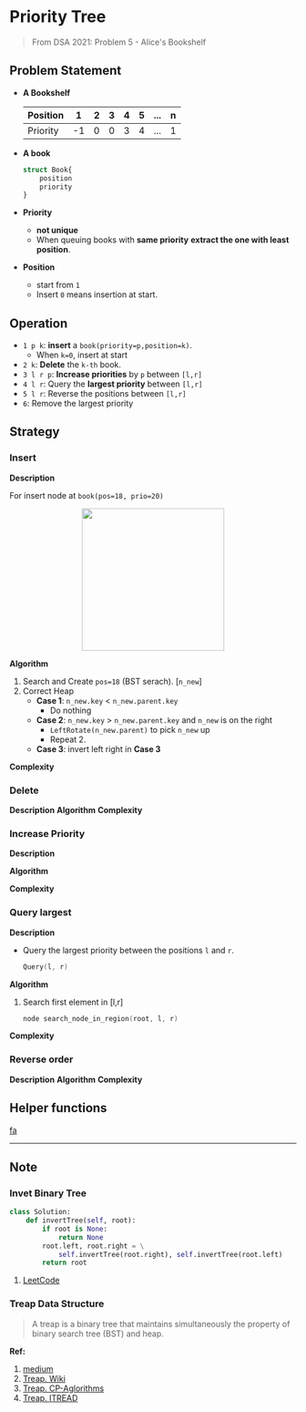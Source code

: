 # Priority Tree

> From DSA 2021: Problem 5 - Alice's Bookshelf

## Problem Statement

- **A Bookshelf**

    |Position|1|2|3|4|5|...|n|
    |---|---|---|---|---|---|---|---|
    |Priority|-1|0|0|3|4|...|1|


- **A book**
    ```julia
    struct Book{
        position
        priority
    }
    ```

- **Priority** 
  - **not unique**
  - When queuing books with **same priority**
    **extract the one with least position**.
- **Position**
  - start from `1`
  - Insert `0` means insertion at start.

## Operation

- `1 p k`: **insert** a `book(priority=p,position=k)`. 
  - When `k=0`, insert at start
- `2 k`: **Delete** the `k-th` book.
- `3 l r p`: **Increase priorities** by `p` between `[l,r]`
- `4 l r`: Query the **largest priority**  between `[l,r]`
- `5 l r`: Reverse the positions between `[l,r]`
- `6`: Remove the largest priority


## Strategy


### Insert

**Description**


For insert node at `book(pos=18, prio=20)`
<center>
<img height=250 src="https://img-blog.csdn.net/20151103185313376?watermark/2/text/aHR0cDovL2Jsb2cuY3Nkbi5uZXQv/font/5a6L5L2T/fontsize/400/fill/I0JBQkFCMA==/dissolve/70/gravity/SouthEast">
</center>



**Algorithm**

1. Search and Create `pos=18` (BST serach). [`n_new`]
2. Correct Heap
   - **Case 1**: `n_new.key` < `n_new.parent.key`
     - Do nothing
   - **Case 2**: `n_new.key` > `n_new.parent.key` and `n_new` is on the right
     - `LeftRotate(n_new.parent)` to pick `n_new` up
     - Repeat 2.
   - **Case 3**: invert left right in **Case 3**  



**Complexity**



### Delete

**Description**
**Algorithm**
**Complexity**



### Increase Priority

**Description**


**Algorithm**


**Complexity**



### Query largest

**Description**
- Query the largest priority between the positions `l` and `r`.
    ```c
    Query(l, r)
    ```

**Algorithm**

1. Search first element in [l,r]
   ```c
   node search_node_in_region(root, l, r)
   ```



**Complexity**

### Reverse order
**Description**
**Algorithm**
**Complexity**



## Helper functions

[fa](#helper-functions)



---

## Note

### Invet Binary Tree

```python
class Solution:
    def invertTree(self, root):
        if root is None:
            return None
        root.left, root.right = \
            self.invertTree(root.right), self.invertTree(root.left)
        return root
```

1. [LeetCode](https://leetcode.com/problems/invert-binary-tree/solution/)

### Treap Data Structure

> A treap is a binary tree that maintains simultaneously the property of binary search tree (BST) and heap.


**Ref:** 
1. [medium](https://medium.com/carpanese/a-visual-introduction-to-treap-data-structure-part-1-6196d6cc12ee)
2. [Treap. Wiki](https://en.wikipedia.org/wiki/Treap)
3. [Treap. CP-Aglorithms](https://cp-algorithms.com/data_structures/treap.html)
4. [Treap. ITREAD](https://www.itread01.com/content/1545721233.html)



